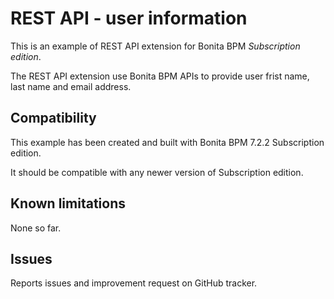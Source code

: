 # REST API - user information
This is an example of REST API extension for Bonita BPM *Subscription edition*.

The REST API extension use Bonita BPM APIs to provide user frist name, last name and email address.

## Compatibility
This example has been created and built with Bonita BPM 7.2.2 Subscription edition.

It should be compatible with any newer version of Subscription edition.

## Known limitations
None so far.

## Issues
Reports issues and improvement request on GitHub tracker.
